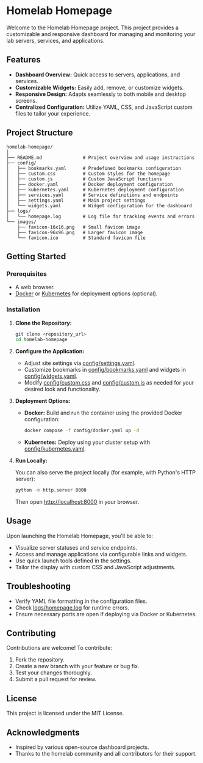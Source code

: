 # Homelab Homepage

Welcome to the Homelab Homepage project. This project provides a customizable and responsive dashboard for managing and monitoring your lab servers, services, and applications.

## Features

- **Dashboard Overview:** Quick access to servers, applications, and services.
- **Customizable Widgets:** Easily add, remove, or customize widgets.
- **Responsive Design:** Adapts seamlessly to both mobile and desktop screens.
- **Centralized Configuration:** Utilize YAML, CSS, and JavaScript custom files to tailor your experience.

## Project Structure

```
homelab-homepage/
│
├── README.md               # Project overview and usage instructions
├── config/
│   ├── bookmarks.yaml      # Predefined bookmarks configuration
│   ├── custom.css          # Custom styles for the homepage
│   ├── custom.js           # Custom JavaScript functions
│   ├── docker.yaml         # Docker deployment configuration
│   ├── kubernetes.yaml     # Kubernetes deployment configuration
│   ├── services.yaml       # Service definitions and endpoints
│   ├── settings.yaml       # Main project settings
│   └── widgets.yaml        # Widget configuration for the dashboard
├── logs/
│   └── homepage.log        # Log file for tracking events and errors
└── images/
    ├── favicon-16x16.png   # Small favicon image
    ├── favicon-96x96.png   # Larger favicon image
    └── favicon.ico         # Standard favicon file
```

## Getting Started

### Prerequisites

- A web browser.
- [Docker](https://docs.docker.com/get-docker/) or [Kubernetes](https://kubernetes.io/) for deployment options (optional).

### Installation

1. **Clone the Repository:**

    ```sh
    git clone <repository_url>
    cd homelab-homepage
    ```

2. **Configure the Application:**

    - Adjust site settings via [config/settings.yaml](./config/settings.yaml).
    - Customize bookmarks in [config/bookmarks.yaml](./config/bookmarks.yaml) and widgets in [config/widgets.yaml](./config/widgets.yaml).
    - Modify [config/custom.css](./config/custom.css) and [config/custom.js](./config/custom.js) as needed for your desired look and functionality.

3. **Deployment Options:**

    - **Docker:** Build and run the container using the provided Docker configuration:

        ```sh
        docker compose -f config/docker.yaml up -d
        ```

    - **Kubernetes:** Deploy using your cluster setup with [config/kubernetes.yaml](./config/kubernetes.yaml).

4. **Run Locally:**

    You can also serve the project locally (for example, with Python's HTTP server):

    ```sh
    python -m http.server 8000
    ```

    Then open [http://localhost:8000](http://localhost:8000) in your browser.

## Usage

Upon launching the Homelab Homepage, you’ll be able to:

- Visualize server statuses and service endpoints.
- Access and manage applications via configurable links and widgets.
- Use quick launch tools defined in the settings.
- Tailor the display with custom CSS and JavaScript adjustments.

## Troubleshooting

- Verify YAML file formatting in the configuration files.
- Check [logs/homepage.log](./logs/homepage.log) for runtime errors.
- Ensure necessary ports are open if deploying via Docker or Kubernetes.

## Contributing

Contributions are welcome! To contribute:

1. Fork the repository.
2. Create a new branch with your feature or bug fix.
3. Test your changes thoroughly.
4. Submit a pull request for review.

## License

This project is licensed under the MIT License.

## Acknowledgments

- Inspired by various open-source dashboard projects.
- Thanks to the homelab community and all contributors for their support.